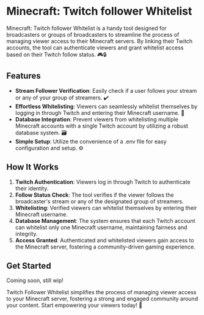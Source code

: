 # Minecraft: Twitch follower Whitelist

Minecraft: Twitch follower Whitelist is a handy tool designed for broadcasters or groups of broadcasters to streamline the process of managing viewer access to their Minecraft servers. By linking their Twitch accounts, the tool can authenticate viewers and grant whitelist access based on their Twitch follow status. 🎮🔒

## Features

- **Stream Follower Verification**: Easily check if a user follows your stream or any of your group of streamers. ✔️
- **Effortless Whitelisting**: Viewers can seamlessly whitelist themselves by logging in through Twitch and entering their Minecraft username. 📝
- **Database Integration**: Prevent viewers from whitelisting multiple Minecraft accounts with a single Twitch account by utilizing a robust database system. 🗃️
- **Simple Setup**: Utilize the convenience of a .env file for easy configuration and setup. ⚙️

## How It Works

1. **Twitch Authentication**: Viewers log in through Twitch to authenticate their identity.
2. **Follow Status Check**: The tool verifies if the viewer follows the broadcaster's stream or any of the designated group of streamers.
3. **Whitelisting**: Verified viewers can whitelist themselves by entering their Minecraft username.
4. **Database Management**: The system ensures that each Twitch account can whitelist only one Minecraft username, maintaining fairness and integrity.
5. **Access Granted**: Authenticated and whitelisted viewers gain access to the Minecraft server, fostering a community-driven gaming experience.

## Get Started

Coming soon, still wip!

Twitch Follower Whitelist simplifies the process of managing viewer access to your Minecraft server, fostering a strong and engaged community around your content. Start empowering your viewers today! 🚀
